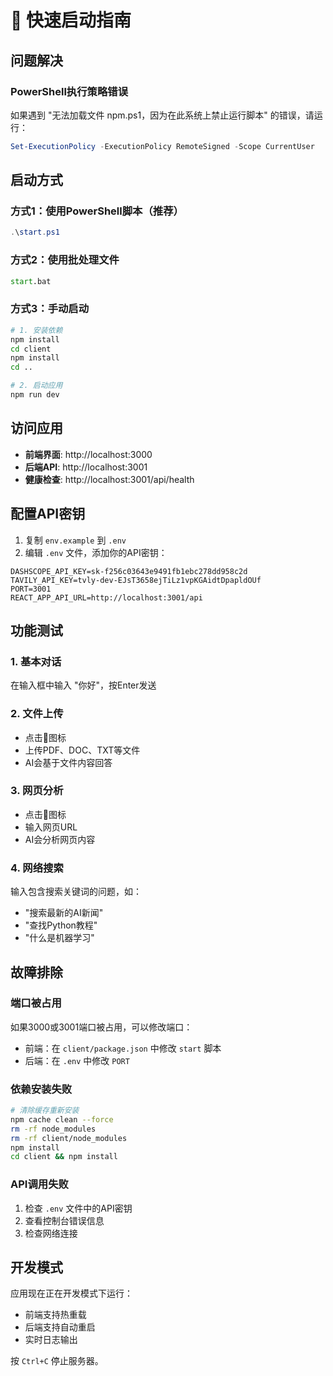 # 🚀 快速启动指南

## 问题解决

### PowerShell执行策略错误
如果遇到 "无法加载文件 npm.ps1，因为在此系统上禁止运行脚本" 的错误，请运行：

```powershell
Set-ExecutionPolicy -ExecutionPolicy RemoteSigned -Scope CurrentUser
```

## 启动方式

### 方式1：使用PowerShell脚本（推荐）
```powershell
.\start.ps1
```

### 方式2：使用批处理文件
```cmd
start.bat
```

### 方式3：手动启动
```bash
# 1. 安装依赖
npm install
cd client
npm install
cd ..

# 2. 启动应用
npm run dev
```

## 访问应用

- **前端界面**: http://localhost:3000
- **后端API**: http://localhost:3001
- **健康检查**: http://localhost:3001/api/health

## 配置API密钥

1. 复制 `env.example` 到 `.env`
2. 编辑 `.env` 文件，添加你的API密钥：

```env
DASHSCOPE_API_KEY=sk-f256c03643e9491fb1ebc278dd958c2d
TAVILY_API_KEY=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
PORT=3001
REACT_APP_API_URL=http://localhost:3001/api
```

## 功能测试

### 1. 基本对话
在输入框中输入 "你好"，按Enter发送

### 2. 文件上传
- 点击📎图标
- 上传PDF、DOC、TXT等文件
- AI会基于文件内容回答

### 3. 网页分析
- 点击🔗图标
- 输入网页URL
- AI会分析网页内容

### 4. 网络搜索
输入包含搜索关键词的问题，如：
- "搜索最新的AI新闻"
- "查找Python教程"
- "什么是机器学习"

## 故障排除

### 端口被占用
如果3000或3001端口被占用，可以修改端口：
- 前端：在 `client/package.json` 中修改 `start` 脚本
- 后端：在 `.env` 中修改 `PORT`

### 依赖安装失败
```bash
# 清除缓存重新安装
npm cache clean --force
rm -rf node_modules
rm -rf client/node_modules
npm install
cd client && npm install
```

### API调用失败
1. 检查 `.env` 文件中的API密钥
2. 查看控制台错误信息
3. 检查网络连接

## 开发模式

应用现在正在开发模式下运行：
- 前端支持热重载
- 后端支持自动重启
- 实时日志输出

按 `Ctrl+C` 停止服务器。


